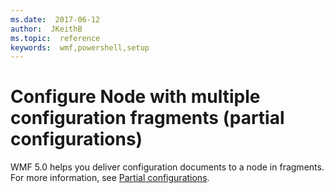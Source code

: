 ```yaml
---
ms.date:  2017-06-12
author:  JKeithB
ms.topic:  reference
keywords:  wmf,powershell,setup
---
```


# Configure Node with multiple configuration fragments (partial configurations)

WMF 5.0 helps you deliver configuration documents to a node in fragments. For more information, see [Partial configurations](https://msdn.microsoft.com/powershell/dsc/partialconfigs).

